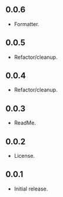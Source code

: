 ## 0.0.6

* Formatter.

## 0.0.5

* Refactor/cleanup.

## 0.0.4

* Refactor/cleanup.

## 0.0.3

* ReadMe.

## 0.0.2

* License.

## 0.0.1

* Initial release.
